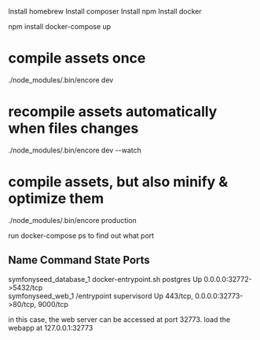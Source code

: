 Install homebrew
Install composer
Install npm
Install docker

npm install
docker-compose up

# compile assets once
 ./node_modules/.bin/encore dev

# recompile assets automatically when files changes
 ./node_modules/.bin/encore dev --watch

# compile assets, but also minify & optimize them
 ./node_modules/.bin/encore production

run docker-compose ps to find out what port

Name                       Command              State                    Ports                  
---------------------------------------------------------------------------------------------------------
symfonyseed_database_1   docker-entrypoint.sh postgres   Up      0.0.0.0:32772->5432/tcp                 
symfonyseed_web_1        /entrypoint supervisord         Up      443/tcp, 0.0.0.0:32773->80/tcp, 9000/tcp

in this case, the web server can be accessed at port 32773.
load the webapp at 127.0.0.1:32773

